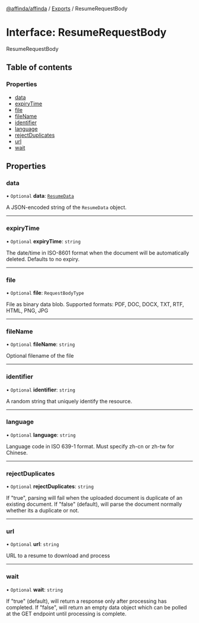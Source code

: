 [@affinda/affinda](../README.md) / [Exports](../modules.md) / ResumeRequestBody

# Interface: ResumeRequestBody

ResumeRequestBody

## Table of contents

### Properties

- [data](ResumeRequestBody.md#data)
- [expiryTime](ResumeRequestBody.md#expirytime)
- [file](ResumeRequestBody.md#file)
- [fileName](ResumeRequestBody.md#filename)
- [identifier](ResumeRequestBody.md#identifier)
- [language](ResumeRequestBody.md#language)
- [rejectDuplicates](ResumeRequestBody.md#rejectduplicates)
- [url](ResumeRequestBody.md#url)
- [wait](ResumeRequestBody.md#wait)

## Properties

### data

• `Optional` **data**: [`ResumeData`](ResumeData.md)

A JSON-encoded string of the `ResumeData` object.

___

### expiryTime

• `Optional` **expiryTime**: `string`

The date/time in ISO-8601 format when the document will be automatically deleted.  Defaults to no expiry.

___

### file

• `Optional` **file**: `RequestBodyType`

File as binary data blob. Supported formats: PDF, DOC, DOCX, TXT, RTF, HTML, PNG, JPG

___

### fileName

• `Optional` **fileName**: `string`

Optional filename of the file

___

### identifier

• `Optional` **identifier**: `string`

A random string that uniquely identify the resource.

___

### language

• `Optional` **language**: `string`

Language code in ISO 639-1 format. Must specify zh-cn or zh-tw for Chinese.

___

### rejectDuplicates

• `Optional` **rejectDuplicates**: `string`

If "true", parsing will fail when the uploaded document is duplicate of an existing document. If "false" (default), will parse the document normally whether its a duplicate or not.

___

### url

• `Optional` **url**: `string`

URL to a resume to download and process

___

### wait

• `Optional` **wait**: `string`

If "true" (default), will return a response only after processing has completed. If "false", will return an empty data object which can be polled at the GET endpoint until processing is complete.
